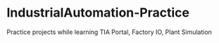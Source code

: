 # IndustrialAutomation-Practice
Practice projects while learning TIA Portal, Factory IO, Plant Simulation
